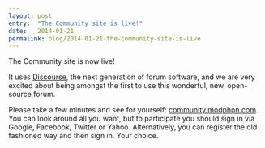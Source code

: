 ```yaml
---
layout: post
entry:	"The Community site is live!"
date:   2014-01-21
permalink: blog/2014-01-21-the-community-site-is-live
---
```


The Community site is now live!

It uses [Discourse](http://www.discourse.org), the next generation of
forum software, and we are very excited about being amongst the first to
use this wonderful, new, open-source forum.

Please take a few minutes and see for yourself:
[community.modphon.com](http://community.modphon.com/). You can look
around all you want, but to participate you should
sign in via Google, Facebook, Twitter or Yahoo. Alternatively, you can
register the old fashioned way and then sign in. Your choice.
